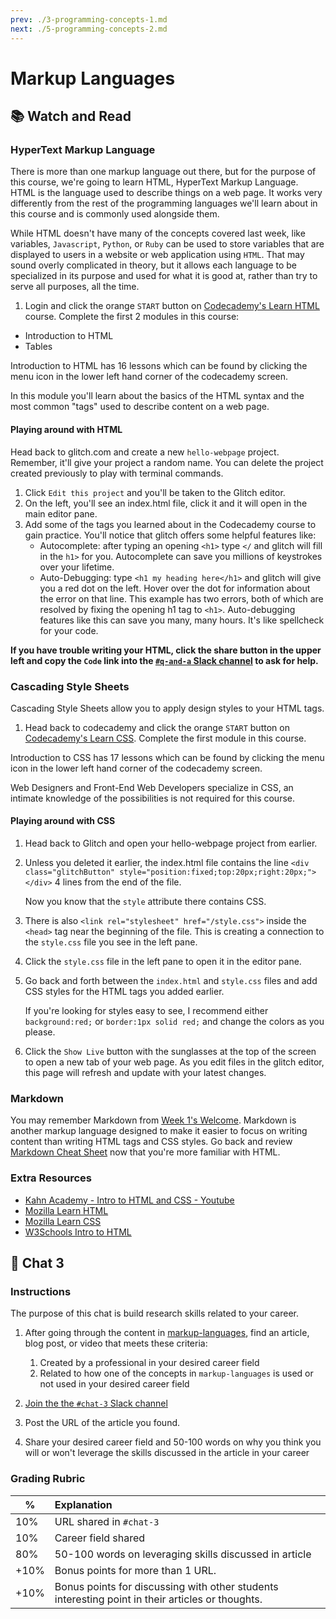 ```yaml
---
prev: ./3-programming-concepts-1.md
next: ./5-programming-concepts-2.md
---
```

# Markup Languages

## :books: Watch and Read

### HyperText Markup Language

There is more than one markup language out there, but for the purpose of this course, we're going to learn HTML, HyperText Markup Language. HTML is the language used to describe things on a web page. It works very differently from the rest of the programming languages we'll learn about in this course and is commonly used alongside them.

While HTML doesn't have many of the concepts covered last week, like variables, `Javascript`, `Python`, or `Ruby` can be used to store variables that are displayed to users in a website or web application using `HTML`. That may sound overly complicated in theory, but it allows each language to be specialized in its purpose and used for what it is good at, rather than try to serve all purposes, all the time.

1. Login and click the orange `START` button on [Codecademy's Learn HTML][1] course. Complete the first 2 modules in this course:

* Introduction to HTML
* Tables

Introduction to HTML has 16 lessons which can be found by clicking the menu icon in the lower left hand corner of the codecademy screen.

In this module you'll learn about the basics of the HTML syntax and the most common "tags" used to describe content on a web page.

#### Playing around with HTML

Head back to glitch.com and create a new `hello-webpage` project. Remember, it'll give your project a random name. You can delete the project created previously to play with terminal commands.

1. Click `Edit this project` and you'll be taken to the Glitch editor.
1. On the left, you'll see an index.html file, click it and it will open in the main editor pane.
1. Add some of the tags you learned about in the Codecademy course to gain practice. You'll notice that glitch offers some helpful features like:
    * Autocomplete: after typing an opening `<h1>` type `</` and glitch will fill in the `h1>` for you. Autocomplete can save you millions of keystrokes over your lifetime.
    * Auto-Debugging: type `<h1 my heading here</h1>` and glitch will give you a red dot on the left. Hover over the dot for information about the error on that line. This example has two errors, both of which are resolved by fixing the opening h1 tag to `<h1>`. Auto-debugging features like this can save you many, many hours. It's like spellcheck for your code.

**If you have trouble writing your HTML, click the share button in the upper left and copy the `Code` link into the [`#q-and-a` Slack channel][10] to ask for help.**

### Cascading Style Sheets

Cascading Style Sheets allow you to apply design styles to your HTML tags.

1. Head back to codecademy and click the orange `START` button on [Codecademy's Learn CSS][3]. Complete the first module in this course.

Introduction to CSS has 17 lessons which can be found by clicking the menu icon in the lower left hand corner of the codecademy screen.

Web Designers and Front-End Web Developers specialize in CSS, an intimate knowledge of the possibilities is not required for this course.

#### Playing around with CSS

1. Head back to Glitch and open your hello-webpage project from earlier.
1. Unless you deleted it earlier, the index.html file contains the line `<div class="glitchButton" style="position:fixed;top:20px;right:20px;"></div>` 4 lines from the end of the file.

    Now you know that the `style` attribute there contains CSS.

1. There is also `<link rel="stylesheet" href="/style.css">` inside the `<head>` tag near the beginning of the file. This is creating a connection to the `style.css` file you see in the left pane.
1. Click the `style.css` file in the left pane to open it in the editor pane.
1. Go back and forth between the `index.html` and `style.css` files and add CSS styles for the HTML tags you added earlier.

    If you're looking for styles easy to see, I recommend either `background:red;` or `border:1px solid red;` and change the colors as you please.

1. Click the `Show Live` button with the sunglasses at the top of the screen to open a new tab of your web page. As you edit files in the glitch editor, this page will refresh and update with your latest changes.

### Markdown

You may remember Markdown from [Week 1's Welcome][8]. Markdown is another markup language designed to make it easier to focus on writing content than writing HTML tags and CSS styles. Go back and review [Markdown Cheat Sheet][9] now that you're more familiar with HTML.

### Extra Resources

* [Kahn Academy - Intro to HTML and CSS - Youtube][4]
* [Mozilla Learn HTML][6]
* [Mozilla Learn CSS][7]
* [W3Schools Intro to HTML][5]

## :speech_balloon: Chat 3

### Instructions

The purpose of this chat is build research skills related to your career.

1. After going through the content in [markup-languages][12], find an article, blog post, or video that meets these criteria:
    1. Created by a professional in your desired career field
    1. Related to how one of the concepts in `markup-languages` is used or not used in your desired career field

1. [Join the the `#chat-3` Slack channel][11]
1. Post the URL of the article you found.
1. Share your desired career field and 50-100 words on why you think you will or won't leverage the skills discussed in the article in your career

### Grading Rubric

| % | Explanation|
|-----|:--------|
| 10% | URL shared in `#chat-3` |
| 10% | Career field shared |
| 80% | 50-100 words on leveraging skills discussed in article |
| +10% | Bonus points for more than 1 URL. |
| +10% | Bonus points for discussing with other students interesting point in their articles or thoughts. |

[//]: # (References)
[1]: https://www.codecademy.com/learn/learn-html
[2]: https://www.youtube.com/watch?v=UB1O30fR-EE
[3]: https://www.codecademy.com/learn/learn-css
[4]: https://www.youtube.com/watch?v=ItZN6o0ylao&list=PLfloRV9R6_kRQihyrQV9eVYt32KNGqXRo
[5]: https://www.w3schools.com/html/html_intro.asp
[6]: https://developer.mozilla.org/en-US/docs/Learn/HTML/Introduction_to_HTML
[7]: https://developer.mozilla.org/en-US/docs/Learn/CSS
[8]: https://itp-175-fa18.github.io/syllabus/welcome#markdown
[9]: https://github.com/adam-p/markdown-here/wiki/Markdown-Cheatsheet
[10]: https://itp175fa18.slack.com/messages/CC45EMD2B
[11]: https://itp175fa18.slack.com/messages/CCW60KN3W
[12]: https://itp-175-fa18.github.io/syllabus/markup-languages